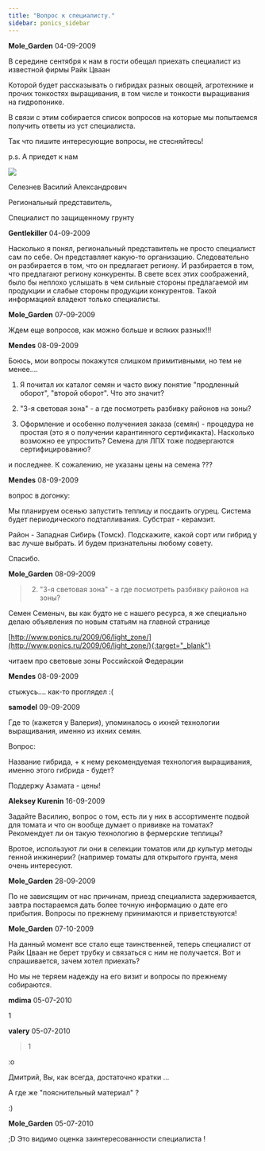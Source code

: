```yaml
---
title: "Вопрос к специалисту."
sidebar: ponics_sidebar
---
```


**Mole_Garden** 04-09-2009

В середине сентября к нам в гости обещал приехать специалист из известной фирмы Райк Цваан

Которой будет рассказывать о гибридах разных овощей, агротехнике и прочих тонкостях выращивания, в том числе и тонкости выращивания на гидропонике. 

В связи с этим собирается список вопросов на которые мы попытаемся получить ответы из уст специалиста.

Так что пишите интересующие вопросы, не стесняйтесь!

p.s. А приедет к нам

![](http://www.rijkzwaan.ru/rzz/ru/siteru.nsf/c4df98c6dd4a2e73c1256e8b002b6dca/b672823876a6d427c1257220002bf4b7/pagContent/4.1FA!OpenElement&amp;FieldElemFormat=jpg)

Селезнев Василий Александрович

Региональный представитель,

Специалист по защищенному грунту 


**Gentlekiller** 04-09-2009

Насколько я понял, региональный представитель не просто специалист сам по себе. Он представляет какую-то организацию. Следовательно он разбирается в том, что он предлагает региону. И разбирается в том, что предлагают региону конкуренты. В свете всех этих соображений, было бы неплохо услышать в чем сильные стороны предлагаемой им продукции и слабые стороны продукции конкурентов. Такой информацией владеют только специалисты.


**Mole_Garden** 07-09-2009

Ждем еще вопросов, как можно больше и всяких разных!!!


**Mendes** 08-09-2009

Боюсь, мои вопросы покажутся слишком примитивными, но тем не менее....

1. Я почитал их каталог семян и часто вижу понятие "продленный оборот", "второй оборот". Что это значит?

2. "3-я световая зона" - а где посмотреть разбивку районов на зоны?

3. Оформление и особенно получениея заказа (семян) - процедура не простая (это я о получении карантинного сертификакта). Насколько возможно ее упростить? Семена для ЛПХ тоже подвергаются сертифицированию?

и последнее. К сожалению, не указаны цены на семена ???


**Mendes** 08-09-2009

вопрос в догонку:

Мы планируем осенью запустить теплицу и посдаить огурец. Система будет периодического подтапливания. Субстрат - керамзит.

Район - Западная Сибирь (Томск). Подскажите, какой сорт или гибрид у вас лучше выбрать. И будем признательны любому совету. 

Спасибо.


**Mole_Garden** 08-09-2009

> 2. "3-я световая зона" - а где посмотреть разбивку районов на зоны?

Семен Семеныч, вы как будто не с нашего ресурса, я же специально делаю объявления по новым статьям на главной странице

[http://www.ponics.ru/2009/06/light_zone/](http://www.ponics.ru/2009/06/light_zone/){:target="_blank"} 

читаем про световые зоны Российской Федерации 


**Mendes** 08-09-2009

стыжусь.... как-то проглядел :(


**samodel** 09-09-2009

Где то (кажется у Валерия), упоминалось о ихней технологии выращивания, именно из ихних семян.

Вопрос:

Название гибрида, + к нему рекомендуемая технология выращивания, именно этого гибрида - будет?

Поддержу Азамата - цены! 


**Aleksey Kurenin** 16-09-2009

Задайте Василию, вопрос о том, есть ли у них в ассортименте подвой для томата и что он вообще думает о прививке на томатах? Рекомендует ли он такую технологию в фермерские теплицы?

Вротое, используют ли они в селекции томатов или др культур методы генной инжинерии? (например томаты для открытого грунта, меня очень интересуют. 


**Mole_Garden** 28-09-2009

По не зависящим от нас причинам, приезд специалиста задерживается, завтра постараемся дать более точную информацию о дате его прибытия. Вопросы по прежнему принимаются и приветствуются!


**Mole_Garden** 07-10-2009

На данный момент все стало еще таинственней, теперь специалист от Райк Цваан не берет трубку и связаться с ним не получается. Вот и спрашивается, зачем хотел приехать?

Но мы не теряем надежду на его визит и вопросы по прежнему собираются. 


**mdima** 05-07-2010

1


**valery** 05-07-2010

> 1

:o

Дмитрий, Вы, как всегда, достаточно кратки ...

А где же "пояснительный материал" ?

:)


**Mole_Garden** 05-07-2010

 ;D Это видимо оценка заинтересованности специалиста ! 


